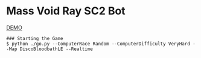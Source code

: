 # Mass Void Ray SC2 Bot


<a href="https://www.youtube.com/watch?v=s_1qc8j0Xv4">
  DEMO
</a>

```
### Starting the Game
$ python ./go.py --ComputerRace Random --ComputerDifficulty VeryHard --Map DiscoBloodbathLE --Realtime

```
